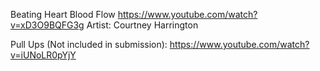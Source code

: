 Beating Heart Blood Flow
https://www.youtube.com/watch?v=xD3O9BQFG3g
Artist: Courtney Harrington

Pull Ups (Not included in submission):
https://www.youtube.com/watch?v=iUNoLR0pYjY

